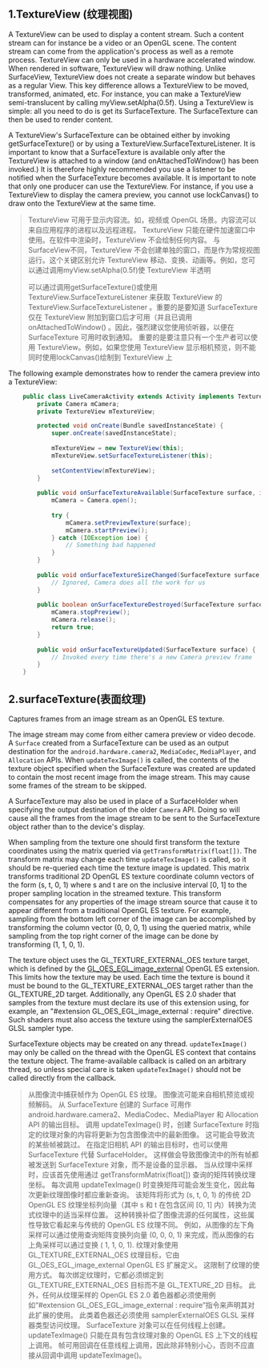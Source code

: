 

## 1.TextureView (纹理视图)

A TextureView can be used to display a content stream. Such a content stream can for instance be a video or an OpenGL scene. The content stream can come from the application's process as well as a remote process.
TextureView can only be used in a hardware accelerated window. When rendered in software, TextureView will draw nothing.
Unlike SurfaceView, TextureView does not create a separate window but behaves as a regular View. This key difference allows a TextureView to be moved, transformed, animated, etc. For instance, you can make a TextureView semi-translucent by calling myView.setAlpha(0.5f).
Using a TextureView is simple: all you need to do is get its SurfaceTexture. The SurfaceTexture can then be used to render content. 

A TextureView's SurfaceTexture can be obtained either by invoking getSurfaceTexture() or by using a TextureView.SurfaceTextureListener. It is important to know that a SurfaceTexture is available only after the TextureView is attached to a window (and onAttachedToWindow() has been invoked.) It is therefore highly recommended you use a listener to be notified when the SurfaceTexture becomes available.
It is important to note that only one producer can use the TextureView. For instance, if you use a TextureView to display the camera preview, you cannot use lockCanvas() to draw onto the TextureView at the same time.

>TextureView 可用于显示内容流。如，视频或 OpenGL 场景。内容流可以来自应用程序的进程以及远程进程。
>TextureView 只能在硬件加速窗口中使用。在软件中渲染时，TextureView 不会绘制任何内容。
>与SurfaceView不同，TextureView 不会创建单独的窗口，而是作为常规视图运行。这个关键区别允许 TextureView 移动、变换、动画等。例如，您可以通过调用myView.setAlpha(0.5f)使 TextureView 半透明
>
>可以通过调用getSurfaceTexture()或使用 TextureView.SurfaceTextureListener 来获取 TextureView 的TextureView.SurfaceTextureListener 。重要的是要知道 SurfaceTexture 仅在 TextureView 附加到窗口后才可用（并且已调用onAttachedToWindow() 。因此，强烈建议您使用侦听器，以便在 SurfaceTexture 可用时收到通知。
>重要的是要注意只有一个生产者可以使用 TextureView。例如，如果您使用 TextureView 显示相机预览，则不能同时使用lockCanvas()绘制到 TextureView 上

The following example demonstrates how to render the camera preview into a TextureView:

```java
    public class LiveCameraActivity extends Activity implements TextureView.SurfaceTextureListener {
        private Camera mCamera;
        private TextureView mTextureView;

        protected void onCreate(Bundle savedInstanceState) {
            super.onCreate(savedInstanceState);
      
            mTextureView = new TextureView(this);
            mTextureView.setSurfaceTextureListener(this);
      
            setContentView(mTextureView);
        }
      
        public void onSurfaceTextureAvailable(SurfaceTexture surface, int width, int height) {
            mCamera = Camera.open();
      
            try {
                mCamera.setPreviewTexture(surface);
                mCamera.startPreview();
            } catch (IOException ioe) {
                // Something bad happened
            }
        }
      
        public void onSurfaceTextureSizeChanged(SurfaceTexture surface, int width, int height) {
            // Ignored, Camera does all the work for us
        }
      
        public boolean onSurfaceTextureDestroyed(SurfaceTexture surface) {
            mCamera.stopPreview();
            mCamera.release();
            return true;
        }
      
        public void onSurfaceTextureUpdated(SurfaceTexture surface) {
            // Invoked every time there's a new Camera preview frame
        }
    }
```

## 2.surfaceTexture(表面纹理)

Captures frames from an image stream as an OpenGL ES texture.

The image stream may come from either camera preview or video decode. A `Surface` created from a SurfaceTexture can be used as an output destination for the `android.hardware.camera2`, `MediaCodec`, `MediaPlayer`, and `Allocation` APIs. When `updateTexImage()` is called, the contents of the texture object specified when the SurfaceTexture was created are updated to contain the most recent image from the image stream. This may cause some frames of the stream to be skipped.

A SurfaceTexture may also be used in place of a SurfaceHolder when specifying the output destination of the older `Camera` API. Doing so will cause all the frames from the image stream to be sent to the SurfaceTexture object rather than to the device's display.

When sampling from the texture one should first transform the texture coordinates using the matrix queried via `getTransformMatrix(float[])`. The transform matrix may change each time `updateTexImage()` is called, so it should be re-queried each time the texture image is updated. This matrix transforms traditional 2D OpenGL ES texture coordinate column vectors of the form (s, t, 0, 1) where s and t are on the inclusive interval [0, 1] to the proper sampling location in the streamed texture. This transform compensates for any properties of the image stream source that cause it to appear different from a traditional OpenGL ES texture. For example, sampling from the bottom left corner of the image can be accomplished by transforming the column vector (0, 0, 0, 1) using the queried matrix, while sampling from the top right corner of the image can be done by transforming (1, 1, 0, 1).

The texture object uses the GL_TEXTURE_EXTERNAL_OES texture target, which is defined by the [GL_OES_EGL_image_external](http://www.khronos.org/registry/gles/extensions/OES/OES_EGL_image_external.txt) OpenGL ES extension. This limits how the texture may be used. Each time the texture is bound it must be bound to the GL_TEXTURE_EXTERNAL_OES target rather than the GL_TEXTURE_2D target. Additionally, any OpenGL ES 2.0 shader that samples from the texture must declare its use of this extension using, for example, an "#extension GL_OES_EGL_image_external : require" directive. Such shaders must also access the texture using the samplerExternalOES GLSL sampler type.

SurfaceTexture objects may be created on any thread. `updateTexImage()` may only be called on the thread with the OpenGL ES context that contains the texture object. The frame-available callback is called on an arbitrary thread, so unless special care is taken `updateTexImage()` should not be called directly from the callback.

>
>
>从图像流中捕获帧作为 OpenGL ES 纹理。 图像流可能来自相机预览或视频解码。 从 SurfaceTexture 创建的 Surface 可用作 android.hardware.camera2、MediaCodec、MediaPlayer 和 Allocation API 的输出目标。 调用 updateTexImage() 时，创建 SurfaceTexture 时指定的纹理对象的内容将更新为包含图像流中的最新图像。 这可能会导致流的某些帧被跳过。 在指定旧相机 API 的输出目标时，也可以使用 SurfaceTexture 代替 SurfaceHolder。 这样做会导致图像流中的所有帧都被发送到 SurfaceTexture 对象，而不是设备的显示器。 当从纹理中采样时，应该首先使用通过 getTransformMatrix(float[]) 查询的矩阵转换纹理坐标。 每次调用 updateTexImage() 时变换矩阵可能会发生变化，因此每次更新纹理图像时都应重新查询。 该矩阵将形式为 (s, t, 0, 1) 的传统 2D OpenGL ES 纹理坐标列向量（其中 s 和 t 在包含区间 [0, 1] 内）转换为流式纹理中的适当采样位置。 这种转换补偿了图像流源的任何属性，这些属性导致它看起来与传统的 OpenGL ES 纹理不同。 例如，从图像的左下角采样可以通过使用查询矩阵变换列向量 (0, 0, 0, 1) 来完成，而从图像的右上角采样可以通过变换 ( 1, 1, 0, 1). 纹理对象使用 GL_TEXTURE_EXTERNAL_OES 纹理目标，它由 GL_OES_EGL_image_external OpenGL ES 扩展定义。 这限制了纹理的使用方式。 每次绑定纹理时，它都必须绑定到 GL_TEXTURE_EXTERNAL_OES 目标而不是 GL_TEXTURE_2D 目标。 此外，任何从纹理采样的 OpenGL ES 2.0 着色器都必须使用例如“#extension GL_OES_EGL_image_external : require”指令来声明其对此扩展的使用。 此类着色器还必须使用 samplerExternalOES GLSL 采样器类型访问纹理。 SurfaceTexture 对象可以在任何线程上创建。 updateTexImage() 只能在具有包含纹理对象的 OpenGL ES 上下文的线程上调用。 帧可用回调在任意线程上调用，因此除非特别小心，否则不应直接从回调中调用 updateTexImage()。
